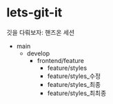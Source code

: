 # lets-git-it

깃을 다뤄보자: 핸즈온 세션

- main
  - develop
    - frontend/feature
      - feature/styles
      - feature/styles\_수정
      - feature/styles\_최종
      - feature/styles\_최최종
